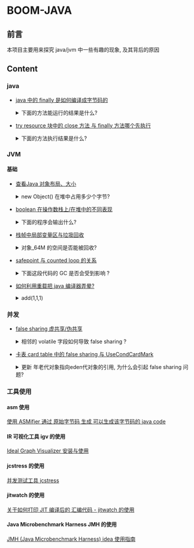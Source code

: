 # BOOM-JAVA

## 前言

本项目主要用来探究 java/jvm 中一些有趣的现象, 及其背后的原因

## Content

### java 

- [java 中的 finally 是如何编译成字节码的](./src/main/java/me/giraffetree/java/boomjava/compile/keyword/word_finally)
        
    <details>
        <summary> 下面的方法能运行的结果是什么? </summary>
        
            // 如果 a = 3, 运行的结果是什么
            public static int test4(int a) {
                try {
                    a += 10;
                    a = a / 0;
                } finally {
                    a++;
                    return a;
                }
            }
            public static String testStr3() {
                while (true) {
                    try {
                        return "foo";
                    } finally {
                        break;
                    }
                }
                return "bar";
            }
        
    </details>
    
- [ try resource 块中的 close 方法 与 finally 方法哪个先执行](./src/main/java/me/giraffetree/java/boomjava/compile/problems/try_resource)
    <details>
        <summary>下面的方法执行结果是什么?</summary>
        
        ```
        public static void main(String[] args) {
            try (Car car = new Car()){
                throw new RuntimeException("exception...");
            } catch (Exception e) {
                System.out.println("catch exception...");
            }finally {
                System.out.println("finally...");
            }
        }
        private static class Car implements AutoCloseable {
            @Override
            public void close() throws Exception {
                System.out.println("close...");
            }
        }
        ```
        
    </details>



### JVM

#### 基础

- [查看Java 对象布局、大小](./src/main/java/me/giraffetree/java/boomjava/jvm/jol/JolTest.java)

    <details>
    <summary>new Object() 在堆中占用多少个字节? </summary>
    
    ```
        // 对象 obj 占用了 几个字节? 
        Object obj = new Object();
    ```
    
    </details>

- [boolean 在操作数栈上/在堆中的不同表现](./src/main/java/me/giraffetree/java/boomjava/jvm/data_type/primitive/bool)

    <details>
    <summary>下面的程序会输出什么? </summary>
    
    ```
        // 通过修改字节码, 将flag的值改为2, 下面的程序会输出什么? 
        boolean flag = 2;
        if (flag) {
            System.out.println("Hello, Java!");
        }
        if (flag == true) {
            System.out.println("Hello, JVM!");
        } 
    ```

    </details>


- [栈帧中局部变量区与垃圾回收](./src/main/java/me/giraffetree/java/boomjava/jvm/stack/frame/local_variable)

    <details>
    <summary> 对象_64M 的空间是否能被回收? </summary>
    
    ```
        {
            byte[] _64M = new byte[1024 * 1024 * 64];
        }
        System.gc();
    ```
    
    </details>
    
- [safepoint 与 counted loop 的关系]()

    <details>
        <summary> 下面这段代码的 GC 是否会受到影响 ? </summary>
        
            public static void foo() {
                System.out.println("start foo...");
                int sum = 0;
                for (int i = 0; i < Integer.MAX_VALUE; i++) {
                    sum += Math.sqrt(i);
                }
            }
    </details>


- [如何利用重载把 java 编译器弄晕?](./src/main/java/me/giraffetree/java/boomjava/jvm/method/overload)

    <details>
    <summary> add(1,1,1) </summary>
    
    ```
        private static int add(int... x) {
            return 5;
        }
        private static int add(Integer... x) {
            return 6;
        }
        private static int add(int a, int... x) {
            return 7;
        }
        private static int add(Integer a, int... x) {
            return 8;
        }
        private static int add(int a, Integer... x) {
            return 9;
        } 
        private static int add(int a, Object... x) {
            return 10;
        }
    ```
    
    </details>
    
### 并发

- [false sharing 虚共享/伪共享](./src/main/java/me/giraffetree/java/boomjava/concurrent/problem/falseShare)
    
    <details>
    <summary> 相邻的 volatile 字段如何导致 false sharing ? </summary>
    
    ```java
        private static class Foo {
            volatile int a;
            volatile int b;
        }
    ```
    
    </details>

- [卡表 card table 中的 false sharing 与 UseCondCardMark](./src/main/java/me/giraffetree/java/boomjava/concurrent/problem/falseShare/cardtable)
    
    <details>
        <summary> 更新 年老代对象指向eden代对象的引用, 为什么会引起 false sharing 问题? </summary>

    ```
            // 使用 多线程更新 hugeObj 中的引用 x1, x2
            private static class Obj64 {
                long l1;
                long l2, l3, l4, l5;
            }
        
            private static class HugeObj {
                private byte[] hugeArray;
                private Obj64 x1;
                private Obj64 x2;
        
                public HugeObj(int byteLen, Obj64 x1, Obj64 x2) {
                    this.hugeArray = new byte[byteLen];
                    this.x1 = x1;
                    this.x2 = x2;
                }
            }
    ```

    </details>
    
    
### 工具使用

#### asm 使用

[使用 ASMifier 通过 原始字节码 生成 可以生成该字节码的 java code](./src/main/java/me/giraffetree/java/boomjava/jvm/asm)

#### IR 可视化工具 igv 的使用

 [Ideal Graph Visualizer 安装与使用](./src/main/java/me/giraffetree/java/boomjava/utils/igv)
 
#### jcstress 的使用

[并发测试工具 jcstress](./src/main/java/me/giraffetree/java/boomjava/utils/jcstress)

#### jitwatch 的使用

[关于如何打印 JIT 编译后的 汇编代码 - jitwatch 的使用](./src/main/java/me/giraffetree/java/boomjava/utils/jitwatch)

#### Java Microbenchmark Harness JMH 的使用

[JMH (Java Microbenchmark Harness) idea 使用指南](./src/main/java/me/giraffetree/java/boomjava/utils/jmh)
 
